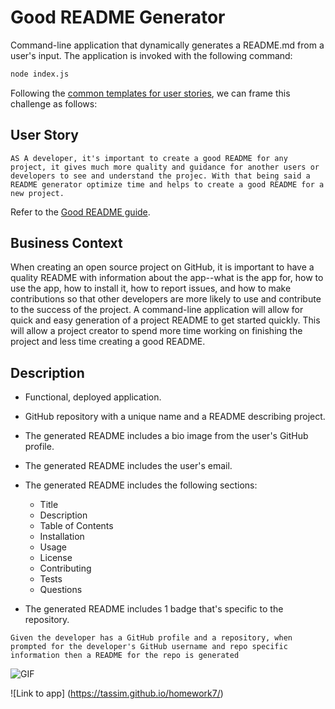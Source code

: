 # Good README Generator

Command-line application that dynamically generates a README.md from a user's input. The application is invoked with the following command:

```sh
node index.js
```

Following the [common templates for user stories](https://en.wikipedia.org/wiki/User_story#Common_templates), we can frame this challenge as follows:

## User Story

```
AS A developer, it's important to create a good README for any project, it gives much more quality and guidance for another users or developers to see and understand the projec. With that being said a README generator optimize time and helps to create a good README for a new project.

```
Refer to the [Good README guide](../../01-HTML-Git-CSS/04-Supplemental/Good-README-Guide/README.md).

## Business Context

When creating an open source project on GitHub, it is important to have a quality README with information about the app--what is the app for, how to use the app, how to install it, how to report issues, and how to make contributions so that other developers are more likely to use and contribute to the success of the project. A command-line application will allow for quick and easy generation of a project README to get started quickly. This will allow a project creator to spend more time working on finishing the project and less time creating a good README.

## Description

* Functional, deployed application.

* GitHub repository with a unique name and a README describing project.

* The generated README includes a bio image from the user's GitHub profile.

* The generated README includes the user's email.

* The generated README includes the following sections: 
  * Title
  * Description
  * Table of Contents
  * Installation
  * Usage
  * License
  * Contributing
  * Tests
  * Questions

* The generated README includes 1 badge that's specific to the repository.

```
Given the developer has a GitHub profile and a repository, when prompted for the developer's GitHub username and repo specific information then a README for the repo is generated

```

![GIF](https://drive.google.com/file/d/1JqOJD1QLIv4CaYKH1NtmsrT6aehbssW_/view)

![Link to app] (https://tassim.github.io/homework7/)